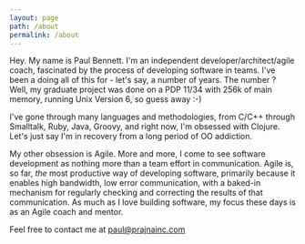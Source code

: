 ```yaml
---
layout: page
path: /about
permalink: /about
---
```

Hey. My name is Paul Bennett. I'm an independent developer/architect/agile coach, fascinated by the process of developing software in teams. 
I've been a doing all of this for - let's say, a number of years. The number ? Well, my graduate project was done on a PDP 11/34 with 
256k of main memory, running Unix Version 6, so guess away :-)

I've gone through many languages and methodologies, from C/C++ through Smalltalk, Ruby, Java, Groovy, and right now, I'm obsessed with Clojure. 
Let's just say I'm in recovery from a long period of OO addiction.

My other obsession is Agile. More and more, I come to see software development as nothing more than a team effort in communication. 
Agile is, so far, *the* most productive way of developing software, primarily because it enables high bandwidth, low error communication, 
with a baked-in mechanism for 
regularly checking and correcting the results of that communication. As much as I love building software, my focus these days is as an Agile coach and mentor.

Feel free to contact me at <paul@prajnainc.com>
